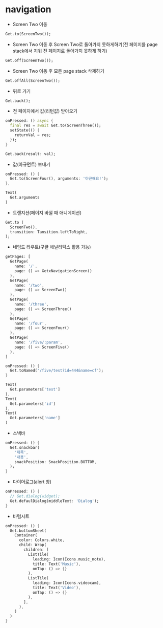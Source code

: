 # navigation

* Screen Two 이동
``` dart
Get.to(ScreenTwo());
```
* Screen Two 이동 후 Screen Two로 돌아가지 못하게하기(전 페이지를 page stack에서 지워 전 페이지로 돌아가지 못하게 하기)
``` dart
Get.off(ScreenTwo());
```
* Screen Two 이동 후 모든 page stack 삭제하기
``` dart
Get.offAll(ScreenTwo());
```
* 뒤로 가기
``` dart
Get.back();
```
* 전 페이지에서 값(리턴값) 받아오기
``` dart
onPressed: () async {
  final res = await Get.to(ScreenThree());
  setState(() {
    returnVal = res;
  });
}
```
``` dart
Get.back(result: val); 
```
* 값(아규먼트) 보내기
``` dart
onPressed: () {
  Get.to(ScreenFour(), arguments: '야근해요!');
},
```
``` dart
Text(
  Get.arguments
)
```
* 트랜지션(페이지 바뀔 때 애니메이션)
``` dart
Get.to (
  ScreenTwo(),
  transition: Tansition.leftToRight,
);
```
* 네임드 라우트(구글 애널리틱스 활용 가능)
``` dart
getPages: [
  GetPage(
    name: '/',
    page: () => GetxNavigationScreen()
  ),
  GetPage(
    name: '/two',
    page: () => ScreenTwo()
  ),
  GetPage(
    name: '/three',
    page: () => ScreenThree()
  ),
  GetPage(
    name: '/four',
    page: () => ScreenFour()
  ),
  GetPage(
    name: '/five/:param',
    page: () => ScreenFive()
  ),
]

onPressed: () {
  Get.toNamed('/five/test?id=444&name=cf');
}
```
``` dart
Text(
  Get.parameters['test']
),
Text(
  Get.parameters['id']
),
Text(
  Get.parameters['name']
)
```
* 스낵바
``` dart
onPressed: () {
  Get.snackbar(
    '제목',
    '내용',
    snackPosition: SnackPosition.BOTTOM,
  );
}
```
* 다이어로그(alert 창)
``` dart
onPressed: () {
  // Get.dialog(widget);
  Get.defaulDialog(middleText: 'Dialog');
}
```
* 바텀시트
``` dart
onPressed: () {
  Get.bottomSheet(
    Container(
      color: Colors.white,
      child: Wrap(
        children: [
          ListTile(
            leading: Icon(Icons.music_note),
            title: Text('Music'),
            onTap: () => {}
          ),
          ListTile(
            leading: Icon(Icons.videocam),
            title: Text('Video'),
            onTap: () => {}
          ),
        ],
      ),
    )
  )       
}
```



